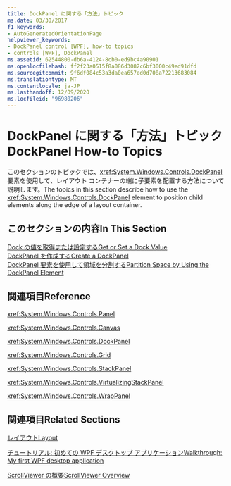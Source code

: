 ```yaml
---
title: DockPanel に関する「方法」トピック
ms.date: 03/30/2017
f1_keywords:
- AutoGeneratedOrientationPage
helpviewer_keywords:
- DockPanel control [WPF], how-to topics
- controls [WPF], DockPanel
ms.assetid: 62544800-db6a-4124-8cb0-ed9bc4a90901
ms.openlocfilehash: ff2f23a0515f8a086d3082c6bf3000c49ed91dfd
ms.sourcegitcommit: 9f6df084c53a3da0ea657ed0d708a72213683084
ms.translationtype: MT
ms.contentlocale: ja-JP
ms.lasthandoff: 12/09/2020
ms.locfileid: "96980206"
---
```

# <a name="dockpanel-how-to-topics"></a><span data-ttu-id="598b7-102">DockPanel に関する「方法」トピック</span><span class="sxs-lookup"><span data-stu-id="598b7-102">DockPanel How-to Topics</span></span>
<span data-ttu-id="598b7-103">このセクションのトピックでは、<xref:System.Windows.Controls.DockPanel> 要素を使用して、レイアウト コンテナーの端に子要素を配置する方法について説明します。</span><span class="sxs-lookup"><span data-stu-id="598b7-103">The topics in this section describe how to use the <xref:System.Windows.Controls.DockPanel> element to position child elements along the edge of a layout container.</span></span>  
  
## <a name="in-this-section"></a><span data-ttu-id="598b7-104">このセクションの内容</span><span class="sxs-lookup"><span data-stu-id="598b7-104">In This Section</span></span>  
 [<span data-ttu-id="598b7-105">Dock の値を取得または設定する</span><span class="sxs-lookup"><span data-stu-id="598b7-105">Get or Set a Dock Value</span></span>](how-to-get-or-set-a-dock-value.md)  
 [<span data-ttu-id="598b7-106">DockPanel を作成する</span><span class="sxs-lookup"><span data-stu-id="598b7-106">Create a DockPanel</span></span>](how-to-create-a-dockpanel.md)  
 [<span data-ttu-id="598b7-107">DockPanel 要素を使用して領域を分割する</span><span class="sxs-lookup"><span data-stu-id="598b7-107">Partition Space by Using the DockPanel Element</span></span>](how-to-partition-space-by-using-the-dockpanel-element.md)  
  
## <a name="reference"></a><span data-ttu-id="598b7-108">関連項目</span><span class="sxs-lookup"><span data-stu-id="598b7-108">Reference</span></span>  
 <xref:System.Windows.Controls.Panel>  
  
 <xref:System.Windows.Controls.Canvas>  
  
 <xref:System.Windows.Controls.DockPanel>  
  
 <xref:System.Windows.Controls.Grid>  
  
 <xref:System.Windows.Controls.StackPanel>  
  
 <xref:System.Windows.Controls.VirtualizingStackPanel>  
  
 <xref:System.Windows.Controls.WrapPanel>  
  
## <a name="related-sections"></a><span data-ttu-id="598b7-109">関連項目</span><span class="sxs-lookup"><span data-stu-id="598b7-109">Related Sections</span></span>  
 [<span data-ttu-id="598b7-110">レイアウト</span><span class="sxs-lookup"><span data-stu-id="598b7-110">Layout</span></span>](../advanced/layout.md)  
  
 [<span data-ttu-id="598b7-111">チュートリアル: 初めての WPF デスクトップ アプリケーション</span><span class="sxs-lookup"><span data-stu-id="598b7-111">Walkthrough: My first WPF desktop application</span></span>](../getting-started/walkthrough-my-first-wpf-desktop-application.md)  
  
 [<span data-ttu-id="598b7-112">ScrollViewer の概要</span><span class="sxs-lookup"><span data-stu-id="598b7-112">ScrollViewer Overview</span></span>](scrollviewer-overview.md)
